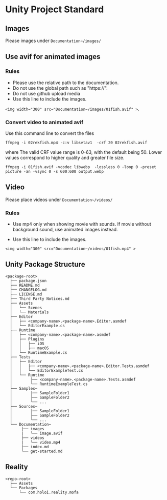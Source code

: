# Unity Project Standard

## Images

Please images under `Documentation~/images/`

## Use avif for animated images

### Rules
* Please use the relative path to the documentation. 
* Do not use the global path such as "https://". 
* Do not use github upload media
* Use this line to include the images. 

```<img width="300" src="Documentation~/images/01fish.avif" >```.


### Convert video to animated avif
Use this command line to convert the files 

```
ffmpeg -i 02rekfish.mp4 -c:v libsvtav1  -crf 20 02rekfish.avif
```
where 
The valid CRF value range is 0-63, with the default being 50. Lower values correspond to higher quality and greater file size. 

```
ffmpeg -i 01fish.avif -vcodec libwebp  -lossless 0 -loop 0 -preset picture -an -vsync 0 -s 600:600 output.webp
```

## Video 
Please place videos under `Documentation~/videos/`

### Rules
* Use mp4 only when showing movie with sounds. If movie without background sound, use animated images instead. 

* Use this line to include the images.

```<img width="300" src="Documentation~/videos/01fish.mp4" >```

## Unity Package Structure
```
<package-root>
  ├── package.json
  ├── README.md
  ├── CHANGELOG.md
  ├── LICENSE.md
  ├── Third Party Notices.md
  ├── Assets
  │   └── Scenes
  │   └── Materials
  ├── Editor
  │   ├── <company-name>.<package-name>.Editor.asmdef
  │   └── EditorExample.cs
  ├── Runtime
  │   ├── <company-name>.<package-name>.asmdef
  │   ├── Plugins
  │   │   ├── iOS
  │   │   ├── macOS
  │   └── RuntimeExample.cs
  ├── Tests
  │   ├── Editor
  │   │   ├── <company-name>.<package-name>.Editor.Tests.asmdef
  │   │   └── EditorExampleTest.cs
  │   └── Runtime
  │        ├── <company-name>.<package-name>.Tests.asmdef
  │        └── RuntimeExampleTest.cs
  ├── Samples~
  │        ├── SampleFolder1
  │        ├── SampleFolder2
  │        └── ...
  ├── Sources~
  │        ├── SampleFolder1
  │        ├── SampleFolder2
  │        └── ...
  └── Documentation~
       ├── images
       |   └── image.avif
       ├── videos
       |   └── video.mp4
       ├── index.md
       └── get-started.md
```


## Reality

```
<repo-root>
  ├── Assets
  └── Packages
      └── com.holoi.reality.mofa
```

